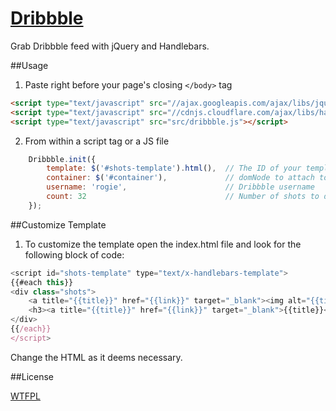 [Dribbble](http://www.pinceladasdaweb.com.br/blog/uploads/dribbble/)
=================

Grab Dribbble feed with jQuery and Handlebars.

##Usage

1. Paste right before your page's closing `</body>` tag
```html
<script type="text/javascript" src="//ajax.googleapis.com/ajax/libs/jquery/1/jquery.min.js"></script>
<script type="text/javascript" src="//cdnjs.cloudflare.com/ajax/libs/handlebars.js/1.0.rc.1/handlebars.min.js"></script>
<script type="text/javascript" src="src/dribbble.js"></script>
```

2. From within a script tag or a JS file
```javascript	
	Dribbble.init({
    	template: $('#shots-template').html(),	// The ID of your template
    	container: $('#container'),				// domNode to attach to
    	username: 'rogie',						// Dribbble username
    	count: 32								// Number of shots to display. Maximum 50
	});
```

##Customize Template

1. To customize the template open the index.html file and look for the following block of code:

```javascript
<script id="shots-template" type="text/x-handlebars-template">
{{#each this}}
<div class="shots">
	<a title="{{title}}" href="{{link}}" target="_blank"><img alt="{{title}}" src="{{image}}" /></a>
	<h3><a title="{{title}}" href="{{link}}" target="_blank">{{title}}</a></h3>
</div>
{{/each}}
</script>
```

Change the HTML as it deems necessary.

##License

[WTFPL](http://www.wtfpl.net/)

